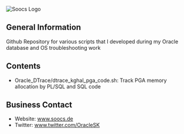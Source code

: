 ![Soocs Logo](http://www.soocs.de/wp-content/uploads/Soocs_Header.gif)

## General Information
Github Repository for various scripts that I developed during my Oracle database and OS troubleshooting work

## Contents
- Oracle_DTrace/dtrace_kghal_pga_code.sh: Track PGA memory allocation by PL/SQL and SQL code

## Business Contact
- Website: www.soocs.de
- Twitter: www.twitter.com/OracleSK
